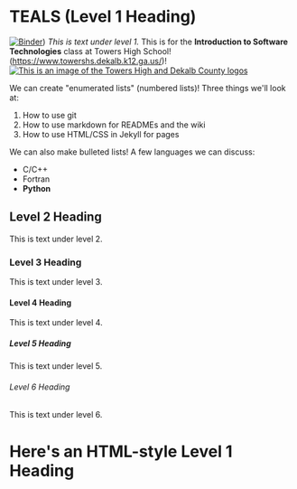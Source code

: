 # TEALS (Level 1 Heading) 
[![Binder](https://mybinder.org/badge_logo.svg)](https://mybinder.org/v2/gh/teals/HEAD))
*This is text under level 1.* This is for the **Introduction to Software Technologies** class at Towers High School!(https://www.towershs.dekalb.k12.ga.us/)!
[![This is an image of the Towers High and Dekalb County logos](https://www.towershs.dekalb.k12.ga.us/sysimages/logo.png)](https://www.towershs.dekalb.k12.ga.us/Default.aspx)

We can create "enumerated lists" (numbered lists)! Three things we'll look at:
1. How to use git
2. How to use markdown for READMEs and the wiki
3. How to use HTML/CSS in Jekyll for pages

We can also make bulleted lists! A few languages we can discuss:
- C/C++
- Fortran
- **Python**

## Level 2 Heading 

This is text under level 2.

### Level 3 Heading 

This is text under level 3.

#### Level 4 Heading 

This is text under level 4.

##### Level 5 Heading 

This is text under level 5.

###### Level 6 Heading

This is text under level 6.

<H1>Here's an HTML-style Level 1 Heading</H1>

